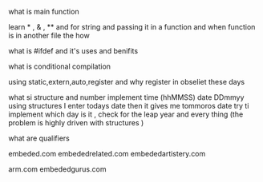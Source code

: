 what is main function 

learn * , & , ** and for string and passing it in a function and when function is in another file the how 

what is #ifdef and it's uses and benifits

what is conditional compilation

using static,extern,auto,register
and why register in obseliet these days

what si structure and number
implement time (hhMMSS) date DDmmyy using structures 
I enter todays date then it gives me tommoros date 
try ti implement which day is it , check for the leap year and every thing (the problem is highly driven with structures )

what are qualifiers 


embeded.com
embededrelated.com
embededartistery.com

arm.com
embededgurus.com